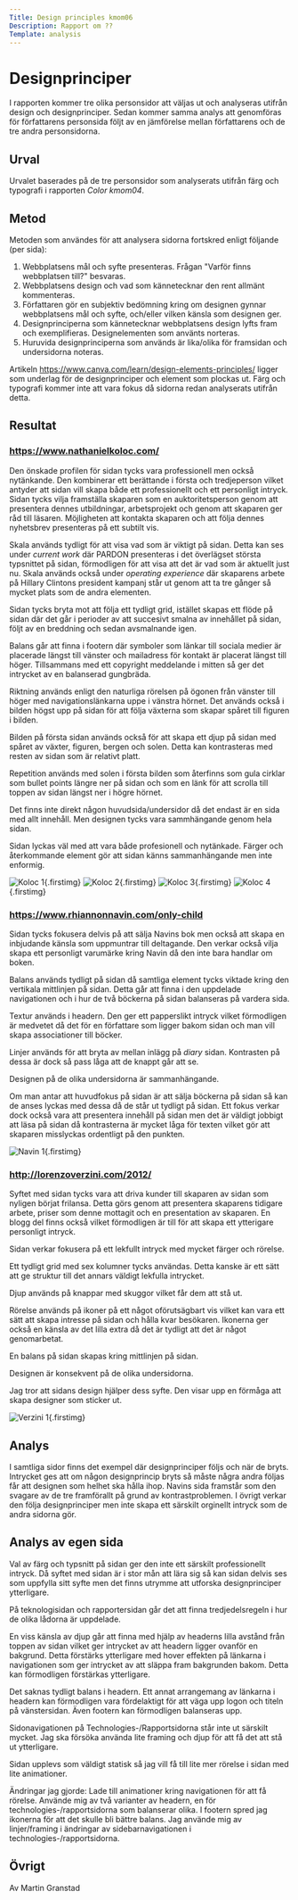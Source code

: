 ```yaml
---
Title: Design principles kmom06
Description: Rapport om ??
Template: analysis
---
```


Designprinciper
=======================

I rapporten kommer tre olika personsidor att väljas ut och analyseras utifrån design och designprinciper. Sedan kommer samma analys att genomföras för författarens personsida följt av en jämförelse mellan författarens och de tre andra personsidorna. 

Urval
-----------------------

Urvalet baserades på de tre personsidor som analyserats utifrån färg och typografi i rapporten *Color kmom04*.

Metod
-----------------------

Metoden som användes för att analysera sidorna fortskred enligt följande (per sida): 
1. Webbplatsens mål och syfte presenteras. Frågan "Varför finns webbplatsen till?" besvaras.
2. Webbplatsens design och vad som kännetecknar den rent allmänt kommenteras.
3. Författaren gör en subjektiv bedömning kring om designen gynnar webbplatsens mål och syfte, och/eller vilken känsla som designen ger.
4. Designprinciperna som kännetecknar webbplatsens design lyfts fram och exemplifieras. Designelementen som använts norteras.
5. Huruvida designprinciperna som används är lika/olika för framsidan och undersidorna noteras.

Artikeln https://www.canva.com/learn/design-elements-principles/ ligger som underlag för de designprinciper och element som plockas ut. Färg och typografi kommer inte att vara fokus då sidorna redan analyserats utifrån detta.


Resultat
-----------------------

### https://www.nathanielkoloc.com/
Den önskade profilen för sidan tycks vara professionell men också nytänkande. Den kombinerar ett berättande i första och tredjeperson vilket antyder att sidan vill skapa både ett professionellt och ett personligt intryck. Sidan tycks vilja framställa skaparen som en auktoritetsperson genom att presentera dennes utbildningar, arbetsprojekt och genom att skaparen ger råd till läsaren. Möjligheten att kontakta skaparen och att följa dennes nyhetsbrev presenteras på ett subtilt vis.

Skala används tydligt för att visa vad som är viktigt på sidan. Detta kan ses under *current work* där PARDON presenteras i det överlägset största typsnittet på sidan, förmodligen för att visa att det är vad som är aktuellt just nu. Skala används också under *operating experience* där skaparens arbete på Hillary Clintons president kampanj står ut genom att ta tre gånger så mycket plats som de andra elementen.

Sidan tycks bryta mot att följa ett tydligt grid, istället skapas ett flöde på sidan där det går i perioder av att succesivt smalna av innehållet på sidan, följt av en breddning och sedan avsmalnande igen.

Balans går att finna i footern där symboler som länkar till sociala medier är placerade längst till vänster och mailadress för kontakt är placerat längst till höger. Tillsammans med ett copyright meddelande i mitten så ger det intrycket av en balanserad gungbräda.

Riktning används enligt den naturliga rörelsen på ögonen från vänster till höger med navigationslänkarna uppe i vänstra hörnet. Det används också i bilden högst upp på sidan för att följa växterna som skapar spåret till figuren i bilden.

Bilden på första sidan används också för att skapa ett djup på sidan med spåret av växter, figuren, bergen och solen. Detta kan kontrasteras med resten av sidan som är relativt platt.

Repetition används med solen i första bilden som återfinns som gula cirklar som bullet points längre ner på sidan och som en länk för att scrolla till toppen av sidan längst ner i högre hörnet.

Det finns inte direkt någon huvudsida/undersidor då det endast är en sida med allt innehåll. Men designen tycks vara sammhängande genom hela sidan.

Sidan lyckas väl med att vara både profesionell och nytänkade. Färger och återkommande element gör att sidan känns sammanhängande men inte enformig.

![Koloc 1](%assets_url%/img/Koloc1.png){.firstimg}
![Koloc 2](%assets_url%/img/Koloc2.png){.firstimg}
![Koloc 3](%assets_url%/img/Koloc3.png){.firstimg}
![Koloc 4](%assets_url%/img/Koloc4.png){.firstimg}

### https://www.rhiannonnavin.com/only-child

Sidan tycks fokusera delvis på att sälja Navins bok men också att skapa en inbjudande känsla som uppmuntrar till deltagande. Den verkar också vilja skapa ett personligt varumärke kring Navin då den inte bara handlar om boken.

Balans används tydligt på sidan då samtliga element tycks viktade kring den vertikala mittlinjen på sidan. Detta går att finna i den uppdelade navigationen och i hur de två böckerna på sidan balanseras på vardera sida.

Textur används i headern. Den ger ett papperslikt intryck vilket förmodligen är medvetet då det för en författare som ligger bakom sidan och man vill skapa associationer till böcker.

Linjer används för att bryta av mellan inlägg på *diary* sidan. Kontrasten på dessa är dock så pass låga att de knappt går att se.

Designen på de olika undersidorna är sammanhängande.

Om man antar att huvudfokus på sidan är att sälja böckerna på sidan så kan de anses lyckas med dessa då de står ut tydligt på sidan. Ett fokus verkar dock också vara att presentera innehåll på sidan men det är väldigt jobbigt att läsa på sidan då kontrasterna är mycket låga för texten vilket gör att skaparen misslyckas ordentligt på den punkten.

![Navin 1](%assets_url%/img/Navin1.png){.firstimg}

### http://lorenzoverzini.com/2012/

Syftet med sidan tycks vara att driva kunder till skaparen av sidan som nyligen börjat frilansa. Detta görs genom att presentera skaparens tidigare arbete, priser som denne mottagit och en presentation av skaparen. En blogg del finns också vilket förmodligen är till för att skapa ett ytterigare personligt intryck.

Sidan verkar fokusera på ett lekfullt intryck med mycket färger och rörelse.

Ett tydligt grid med sex kolumner tycks användas. Detta kanske är ett sätt att ge struktur till det annars väldigt lekfulla intrycket.

Djup används på knappar med skuggor vilket får dem att stå ut.

Rörelse används på ikoner på ett något oförutsägbart vis vilket kan vara ett sätt att skapa intresse på sidan och hålla kvar besökaren. Ikonerna ger också en känsla av det lilla extra då det är tydligt att det är något genomarbetat.

En balans på sidan skapas kring mittlinjen på sidan.

Designen är konsekvent på de olika undersidorna.

Jag tror att sidans design hjälper dess syfte. Den visar upp en förmåga att skapa designer som sticker ut.

![Verzini 1](%assets_url%/img/verzini1.png){.firstimg}




Analys
-----------------------

I samtliga sidor finns det exempel där designprinciper följs och när de bryts. Intrycket ges att om någon designprincip bryts så måste några andra följas får att designen som helhet ska hålla ihop. Navins sida framstår som den svagare av de tre framförallt på grund av kontrastproblemen. I övrigt verkar den följa designprinciper men inte skapa ett särskilt orginellt intryck som de andra sidorna gör.

Analys av egen sida
-----------------------

Val av färg och typsnitt på sidan ger den inte ett särskilt professionellt intryck. Då syftet med sidan är i stor mån att lära sig så kan sidan delvis ses som uppfylla sitt syfte men det finns utrymme att utforska designprinciper ytterligare.

På teknologisidan och rapportersidan går det att finna tredjedelsregeln i hur de olika lådorna är uppdelade.

En viss känsla av djup går att finna med hjälp av headerns lilla avstånd från toppen av sidan vilket ger intrycket av att headern ligger ovanför en bakgrund. Detta förstärks ytterligare med hover effekten på länkarna i navigationen som ger intrycket av att släppa fram bakgrunden bakom. Detta kan förmodligen förstärkas ytterligare.

Det saknas tydligt balans i headern. Ett annat arrangemang av länkarna i headern kan förmodligen vara fördelaktigt för att väga upp logon och titeln på vänstersidan. Även footern kan förmodligen balanseras upp.

Sidonavigationen på Technologies-/Rapportsidorna står inte ut särskilt mycket. Jag ska försöka använda lite framing och djup för att få det att stå ut ytterligare.

Sidan upplevs som väldigt statisk så jag vill få till lite mer rörelse i sidan med lite animationer.

Ändringar jag gjorde:
Lade till animationer kring navigationen för att få rörelse.
Använde mig av två varianter av headern, en för technologies-/rapportsidorna som balanserar olika.
I footern spred jag ikonerna för att det skulle bli bättre balans.
Jag använde mig av linjer/framing i ändringar av sidebarnavigationen i technologies-/rapportsidorna.




Övrigt
-----------------------

Av Martin Granstad